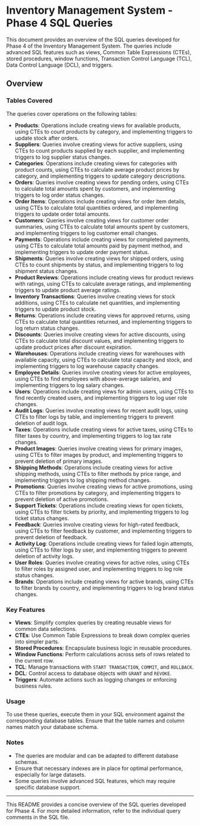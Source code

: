 
# Inventory Management System - Phase 4 SQL Queries

This document provides an overview of the SQL queries developed for Phase 4 of the Inventory Management System. The queries include advanced SQL features such as views, Common Table Expressions (CTEs), stored procedures, window functions, Transaction Control Language (TCL), Data Control Language (DCL), and triggers.

## Overview

### Tables Covered

The queries cover operations on the following tables:

- **Products**: Operations include creating views for available products, using CTEs to count products by category, and implementing triggers to update stock after orders.
- **Suppliers**: Queries involve creating views for active suppliers, using CTEs to count products supplied by each supplier, and implementing triggers to log supplier status changes.
- **Categories**: Operations include creating views for categories with product counts, using CTEs to calculate average product prices by category, and implementing triggers to update category descriptions.
- **Orders**: Queries involve creating views for pending orders, using CTEs to calculate total amounts spent by customers, and implementing triggers to log order status changes.
- **Order Items**: Operations include creating views for order item details, using CTEs to calculate total quantities ordered, and implementing triggers to update order total amounts.
- **Customers**: Queries involve creating views for customer order summaries, using CTEs to calculate total amounts spent by customers, and implementing triggers to log customer email changes.
- **Payments**: Operations include creating views for completed payments, using CTEs to calculate total amounts paid by payment method, and implementing triggers to update order payment status.
- **Shipments**: Queries involve creating views for shipped orders, using CTEs to count shipments by status, and implementing triggers to log shipment status changes.
- **Product Reviews**: Operations include creating views for product reviews with ratings, using CTEs to calculate average ratings, and implementing triggers to update product average ratings.
- **Inventory Transactions**: Queries involve creating views for stock additions, using CTEs to calculate net quantities, and implementing triggers to update product stock.
- **Returns**: Operations include creating views for approved returns, using CTEs to calculate total quantities returned, and implementing triggers to log return status changes.
- **Discounts**: Queries involve creating views for active discounts, using CTEs to calculate total discount values, and implementing triggers to update product prices after discount expiration.
- **Warehouses**: Operations include creating views for warehouses with available capacity, using CTEs to calculate total capacity and stock, and implementing triggers to log warehouse capacity changes.
- **Employee Details**: Queries involve creating views for active employees, using CTEs to find employees with above-average salaries, and implementing triggers to log salary changes.
- **Users**: Operations include creating views for admin users, using CTEs to find recently created users, and implementing triggers to log user role changes.
- **Audit Logs**: Queries involve creating views for recent audit logs, using CTEs to filter logs by table, and implementing triggers to prevent deletion of audit logs.
- **Taxes**: Operations include creating views for active taxes, using CTEs to filter taxes by country, and implementing triggers to log tax rate changes.
- **Product Images**: Queries involve creating views for primary images, using CTEs to filter images by product, and implementing triggers to prevent deletion of primary images.
- **Shipping Methods**: Operations include creating views for active shipping methods, using CTEs to filter methods by price range, and implementing triggers to log shipping method changes.
- **Promotions**: Queries involve creating views for active promotions, using CTEs to filter promotions by category, and implementing triggers to prevent deletion of active promotions.
- **Support Tickets**: Operations include creating views for open tickets, using CTEs to filter tickets by priority, and implementing triggers to log ticket status changes.
- **Feedback**: Queries involve creating views for high-rated feedback, using CTEs to filter feedback by customer, and implementing triggers to prevent deletion of feedback.
- **Activity Log**: Operations include creating views for failed login attempts, using CTEs to filter logs by user, and implementing triggers to prevent deletion of activity logs.
- **User Roles**: Queries involve creating views for active roles, using CTEs to filter roles by assigned user, and implementing triggers to log role status changes.
- **Brands**: Operations include creating views for active brands, using CTEs to filter brands by country, and implementing triggers to log brand status changes.

### Key Features

- **Views**: Simplify complex queries by creating reusable views for common data selections.
- **CTEs**: Use Common Table Expressions to break down complex queries into simpler parts.
- **Stored Procedures**: Encapsulate business logic in reusable procedures.
- **Window Functions**: Perform calculations across sets of rows related to the current row.
- **TCL**: Manage transactions with `START TRANSACTION`, `COMMIT`, and `ROLLBACK`.
- **DCL**: Control access to database objects with `GRANT` and `REVOKE`.
- **Triggers**: Automate actions such as logging changes or enforcing business rules.

### Usage

To use these queries, execute them in your SQL environment against the corresponding database tables. Ensure that the table names and column names match your database schema.

### Notes

- The queries are modular and can be adapted to different database schemas.
- Ensure that necessary indexes are in place for optimal performance, especially for large datasets.
- Some queries involve advanced SQL features, which may require specific database support.

---

This README provides a concise overview of the SQL queries developed for Phase 4. For more detailed information, refer to the individual query comments in the SQL file.
